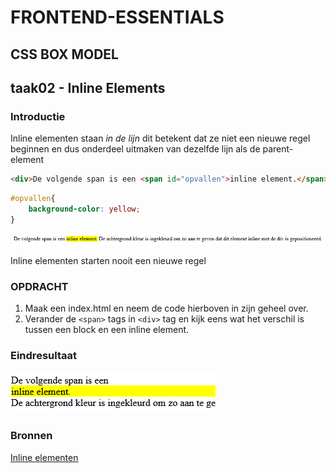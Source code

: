# FRONTEND-ESSENTIALS

## CSS BOX MODEL

## taak02 - Inline Elements

### Introductie

Inline elementen staan _in de lijn_ dit betekent dat ze niet een nieuwe regel beginnen en dus onderdeel uitmaken van dezelfde lijn als de parent-element

```html
<div>De volgende span is een <span id="opvallen">inline element.</span> De achtergrond kleur is ingekleurd om zo aan te geven dat dit element inline met de div is gepositioneerd.</div>
```

```css
#opvallen{
    background-color: yellow;
}
```

![block](images/inline.png)

Inline elementen starten nooit een nieuwe regel

### OPDRACHT

1. Maak een index.html en neem de code hierboven in zijn geheel over.
2. Verander de `<span>` tags in `<div>` tag en kijk eens wat het verschil is tussen een block en een inline element.

### Eindresultaat

![Eindresultaat](images/eindresultaat.png)

### Bronnen

[Inline elementen](https://developer.mozilla.org/en-US/docs/Web/HTML/Inline_elements)